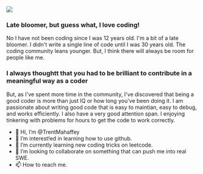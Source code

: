 
<img src="https://user-images.githubusercontent.com/62947490/136677022-65eaee07-4aed-4f34-a67c-096f6f65836a.png">
<h3>Late bloomer, but guess what, I love coding!</h3>
<p>No I have not been coding since I was 12 years old. I'm a bit of a late bloomer. I didn't write a single line of code until I was 30 years old. The coding community leans younger. But, I think there will always be room for people like me.</p>
<h3>I always thoughtt that you had to be brilliant to contribute in a meaningful way as a coder</h3>
<p>But, as I've spent more time in the community, I've discovered that being a good coder is more than just IQ or how long you've been doing it. I am passionate about writing good code that is easy to maintian, easy to debug, and works efficiently. I also have a very good attention span. I enjoying tinkering with problems for hours to get the code to work correctly.</p>

- 👋 Hi, I’m @TrentMahaffey
- 👀 I’m interest!ed in learning how to use github.
- 🌱 I’m currently learning new coding tricks on leetcode.
- 💞️ I’m looking to collaborate on something that can push me into real SWE.
- 📫 How to reach me.




<!---
TrentMahaffey/TrentMahaffey is a ✨ special ✨ repository because its `README.md` (this file) appears on your GitHub profile.
You can click the Preview link to take a look at your changes.
--->
